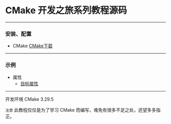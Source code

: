 ﻿# CMake 开发之旅系列教程源码

------

### 安装、配置

 - CMake [CMake下载](http://cmake.org/)

------

### 示例

 - 属性 
    - [目标属性](./属性/目标属性/CMakeLists.txt)

------

开发环境 CMake 3.29.5

`注意` 此教程仅仅是为了学习 CMake 而编写，难免有很多不足之处，还望多多指正。

